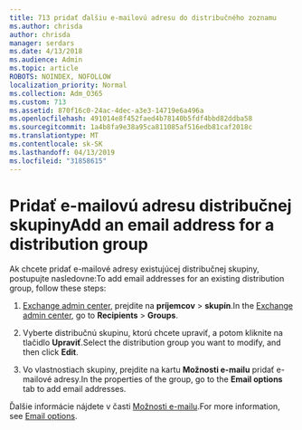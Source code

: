 ```yaml
---
title: 713 pridať ďalšiu e-mailovú adresu do distribučného zoznamu
ms.author: chrisda
author: chrisda
manager: serdars
ms.date: 4/13/2018
ms.audience: Admin
ms.topic: article
ROBOTS: NOINDEX, NOFOLLOW
localization_priority: Normal
ms.collection: Adm_O365
ms.custom: 713
ms.assetid: 870f16c0-24ac-4dec-a3e3-14719e6a496a
ms.openlocfilehash: 491014e8f452faed4b78140b5fdf4bbd82ddba58
ms.sourcegitcommit: 1a4b8fa9e38a95ca811085af516edb81caf2018c
ms.translationtype: MT
ms.contentlocale: sk-SK
ms.lasthandoff: 04/13/2019
ms.locfileid: "31858615"
---
```

# <a name="add-an-email-address-for-a-distribution-group"></a><span data-ttu-id="7a52d-102">Pridať e-mailovú adresu distribučnej skupiny</span><span class="sxs-lookup"><span data-stu-id="7a52d-102">Add an email address for a distribution group</span></span>

<span data-ttu-id="7a52d-103">Ak chcete pridať e-mailové adresy existujúcej distribučnej skupiny, postupujte nasledovne:</span><span class="sxs-lookup"><span data-stu-id="7a52d-103">To add email addresses for an existing distribution group, follow these steps:</span></span>

1. <span data-ttu-id="7a52d-104">[Exchange admin center](https://outlook.office365.com/ecp/), prejdite na **príjemcov** \> **skupín**.</span><span class="sxs-lookup"><span data-stu-id="7a52d-104">In the [Exchange admin center](https://outlook.office365.com/ecp/), go to **Recipients** \> **Groups**.</span></span>

2. <span data-ttu-id="7a52d-105">Vyberte distribučnú skupinu, ktorú chcete upraviť, a potom kliknite na tlačidlo **Upraviť**.</span><span class="sxs-lookup"><span data-stu-id="7a52d-105">Select the distribution group you want to modify, and then click **Edit**.</span></span>

3. <span data-ttu-id="7a52d-106">Vo vlastnostiach skupiny, prejdite na kartu **Možnosti e-mailu** pridať e-mailové adresy.</span><span class="sxs-lookup"><span data-stu-id="7a52d-106">In the properties of the group, go to the **Email options** tab to add email addresses.</span></span> 

<span data-ttu-id="7a52d-107">Ďalšie informácie nájdete v časti [Možnosti e-mailu](https://technet.microsoft.com/library/bb124513.aspx#emailoptions).</span><span class="sxs-lookup"><span data-stu-id="7a52d-107">For more information, see [Email options](https://technet.microsoft.com/library/bb124513.aspx#emailoptions).</span></span>
